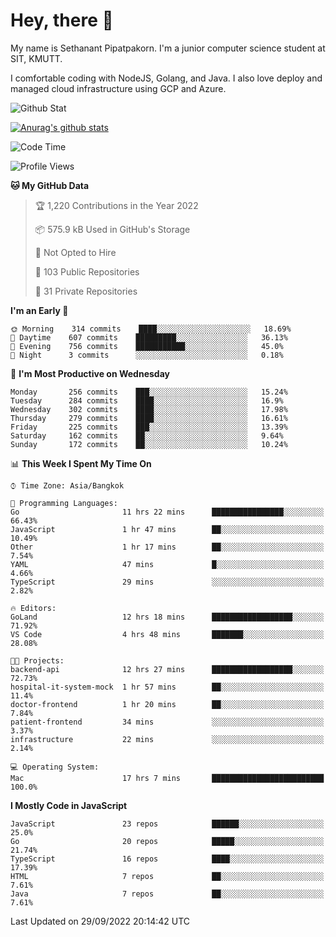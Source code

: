 # Hey, there 🙌
My name is Sethanant Pipatpakorn. I'm a junior computer science student at SIT, KMUTT.

I comfortable coding with NodeJS, Golang, and Java. I also love deploy and managed cloud infrastructure using GCP and Azure.

![Github Stat](https://github-profile-summary-cards.vercel.app/api/cards/profile-details?username=thetkpark&theme=dracula)

[![Anurag's github stats](https://github-readme-stats.vercel.app/api?username=thetkpark&count_private=true&show_icons=true&theme=tokyonight)](https://github.com/anuraghazra/github-readme-stats)

<!--START_SECTION:waka-->
![Code Time](http://img.shields.io/badge/Code%20Time-810%20hrs%2047%20mins-blue)

![Profile Views](http://img.shields.io/badge/Profile%20Views-4-blue)

**🐱 My GitHub Data** 

> 🏆 1,220 Contributions in the Year 2022
 > 
> 📦 575.9 kB Used in GitHub's Storage 
 > 
> 🚫 Not Opted to Hire
 > 
> 📜 103 Public Repositories 
 > 
> 🔑 31 Private Repositories  
 > 
**I'm an Early 🐤** 

```text
🌞 Morning    314 commits    ████░░░░░░░░░░░░░░░░░░░░░   18.69% 
🌆 Daytime    607 commits    █████████░░░░░░░░░░░░░░░░   36.13% 
🌃 Evening    756 commits    ███████████░░░░░░░░░░░░░░   45.0% 
🌙 Night      3 commits      ░░░░░░░░░░░░░░░░░░░░░░░░░   0.18%

```
📅 **I'm Most Productive on Wednesday** 

```text
Monday       256 commits    ███░░░░░░░░░░░░░░░░░░░░░░   15.24% 
Tuesday      284 commits    ████░░░░░░░░░░░░░░░░░░░░░   16.9% 
Wednesday    302 commits    ████░░░░░░░░░░░░░░░░░░░░░   17.98% 
Thursday     279 commits    ████░░░░░░░░░░░░░░░░░░░░░   16.61% 
Friday       225 commits    ███░░░░░░░░░░░░░░░░░░░░░░   13.39% 
Saturday     162 commits    ██░░░░░░░░░░░░░░░░░░░░░░░   9.64% 
Sunday       172 commits    ██░░░░░░░░░░░░░░░░░░░░░░░   10.24%

```


📊 **This Week I Spent My Time On** 

```text
⌚︎ Time Zone: Asia/Bangkok

💬 Programming Languages: 
Go                       11 hrs 22 mins      ████████████████░░░░░░░░░   66.43% 
JavaScript               1 hr 47 mins        ██░░░░░░░░░░░░░░░░░░░░░░░   10.49% 
Other                    1 hr 17 mins        ██░░░░░░░░░░░░░░░░░░░░░░░   7.54% 
YAML                     47 mins             █░░░░░░░░░░░░░░░░░░░░░░░░   4.66% 
TypeScript               29 mins             ░░░░░░░░░░░░░░░░░░░░░░░░░   2.82%

🔥 Editors: 
GoLand                   12 hrs 18 mins      ██████████████████░░░░░░░   71.92% 
VS Code                  4 hrs 48 mins       ███████░░░░░░░░░░░░░░░░░░   28.08%

🐱‍💻 Projects: 
backend-api              12 hrs 27 mins      ██████████████████░░░░░░░   72.73% 
hospital-it-system-mock  1 hr 57 mins        ██░░░░░░░░░░░░░░░░░░░░░░░   11.4% 
doctor-frontend          1 hr 20 mins        ██░░░░░░░░░░░░░░░░░░░░░░░   7.84% 
patient-frontend         34 mins             ░░░░░░░░░░░░░░░░░░░░░░░░░   3.37% 
infrastructure           22 mins             ░░░░░░░░░░░░░░░░░░░░░░░░░   2.14%

💻 Operating System: 
Mac                      17 hrs 7 mins       █████████████████████████   100.0%

```

**I Mostly Code in JavaScript** 

```text
JavaScript               23 repos            ██████░░░░░░░░░░░░░░░░░░░   25.0% 
Go                       20 repos            █████░░░░░░░░░░░░░░░░░░░░   21.74% 
TypeScript               16 repos            ████░░░░░░░░░░░░░░░░░░░░░   17.39% 
HTML                     7 repos             ██░░░░░░░░░░░░░░░░░░░░░░░   7.61% 
Java                     7 repos             ██░░░░░░░░░░░░░░░░░░░░░░░   7.61%

```



 Last Updated on 29/09/2022 20:14:42 UTC
<!--END_SECTION:waka-->
